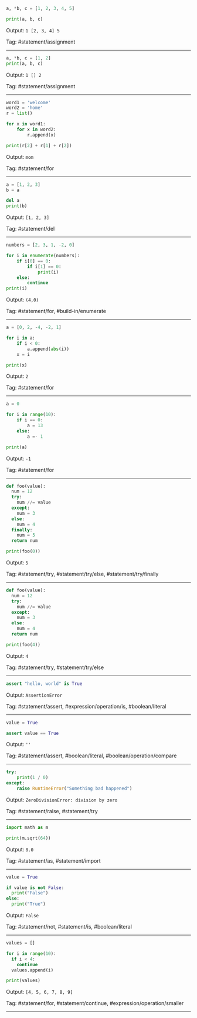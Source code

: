 ```python
a, *b, c = [1, 2, 3, 4, 5]

print(a, b, c)
```
Output: `1 [2, 3, 4] 5`

Tag: #statement/assignment

---
```python
a, *b, c = [1, 2]
print(a, b, c)
```
Output: `1 [] 2`

Tag: #statement/assignment
 
---
```python
word1 = 'welcome'
word2 = 'home'
r = list()

for x in word1:
    for x in word2:
        r.append(x)

print(r[2] + r[1] + r[2])
```
Output: `mom`

Tag: #statement/for

---

```python
a = [1, 2, 3]
b = a

del a
print(b)
```
Output: `[1, 2, 3]`

Tag: #statement/del

---

```python
numbers = [2, 3, 1, -2, 0]

for i in enumerate(numbers):
    if i[0] == 0:
        if i[1] == 0:
            print(i)
    else:
        continue
print(i)
```
Output: `(4,0)`

Tag: #statement/for, #build-in/enumerate

---

```python
a = [0, 2, -4, -2, 1]

for i in a:
    if i < 0:
        a.append(abs(i))
    x = i

print(x)
```
Output: `2`

Tag: #statement/for

---

```python
a = 0

for i in range(10):
    if i == 0:
        a = 13
    else:
        a =- 1

print(a)
```
Output: `-1`

Tag: #statement/for

---

```python
def foo(value):
  num = 12
  try:
    num //= value
  except:
    num = 3
  else:
    num = 4
  finally:
    num = 5
  return num

print(foo(0))
```
Output: `5`

Tag: #statement/try,  #statement/try/else, #statement/try/finally

---

```python
def foo(value):
  num = 12
  try:
    num //= value
  except:
    num = 3
  else:
    num = 4
  return num

print(foo(4))
```
Output: `4`

Tag: #statement/try, #statement/try/else

---

```python
assert "hello, world" is True
```
Output: `AssertionError`

Tag: #statement/assert, #expression/operation/is, #boolean/literal

---

```python
value = True

assert value == True 
```
Output: `''`

Tag: #statement/assert, #boolean/literal,  #boolean/operation/compare

---

```python
try:
    print(1 / 0)
except:
    raise RuntimeError("Something bad happened")
```
Output: `ZeroDivisionError: division by zero`

Tag: #statement/raise, #statement/try

---

```python
import math as m

print(m.sqrt(64))
```
Output: `8.0`

Tag: #statement/as, #statement/import

---

```python
value = True

if value is not False:
  print("False")
else:
  print("True")
```
Output: `False`

Tag: #statement/not, #statement/is, #boolean/literal

---

```python
values = []

for i in range(10):
  if i < 4:
    continue
  values.append(i)

print(values)
```
Output: `[4, 5, 6, 7, 8, 9]`

Tag: #statement/for, #statement/continue, #expression/operation/smaller

---